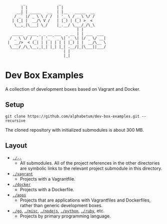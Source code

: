 ```
        _               _
       | |             | |
     __| | _____   __  | |__   _____  __
    / _` |/ _ \ \ / /  | '_ \ / _ \ \/ /
   | (_| |  __/\ V /   | |_) | (_) >  <
    \__,_|\___| \_/    |_.__/ \___/_/\_\
                                | |
   _____  ____ _ _ __ ___  _ __ | | ___  ___
  / _ \ \/ / _` | '_ ` _ \| '_ \| |/ _ \/ __|
 |  __/>  < (_| | | | | | | |_) | |  __/\__ \
  \___/_/\_\__,_|_| |_| |_| .__/|_|\___||___/
                          | |
                          |_|
```

# Dev Box Examples

A collection of development boxes based on Vagrant and Docker.

## Setup

```
git clone https://github.com/alphabetum/dev-box-examples.git --recursive
```

The cloned repository with initialized submodules is about 300 MB.

## Layout

- [`./--`](https://github.com/alphabetum/dev-box-examples/tree/master/__)
  - All submodules. All of the project references in the other directories are
    symbolic links to the relevant project submodule in this directory.
- [`./vagrant`](https://github.com/alphabetum/dev-box-examples/tree/master/vagrant)
  - Projects with a Vagrantfile.
- [`./docker`](https://github.com/alphabetum/dev-box-examples/tree/master/docker)
  - Projects with a Dockerfile.
- [`./apps`](https://github.com/alphabetum/dev-box-examples/tree/master/apps)
  - Projects that are applications with Vagrantfiles and Dockerfiles, rather
    than generic development boxes.
- [`./go`](https://github.com/alphabetum/dev-box-examples/tree/master/go),
  [`./misc`](https://github.com/alphabetum/dev-box-examples/tree/master/misc),
  [`./nodejs`](https://github.com/alphabetum/dev-box-examples/tree/master/nodejs),
  [`./python`](https://github.com/alphabetum/dev-box-examples/tree/master/python),
  [`./ruby`](https://github.com/alphabetum/dev-box-examples/tree/master/ruby),
  etc.
  - Projects by primary programming language.
